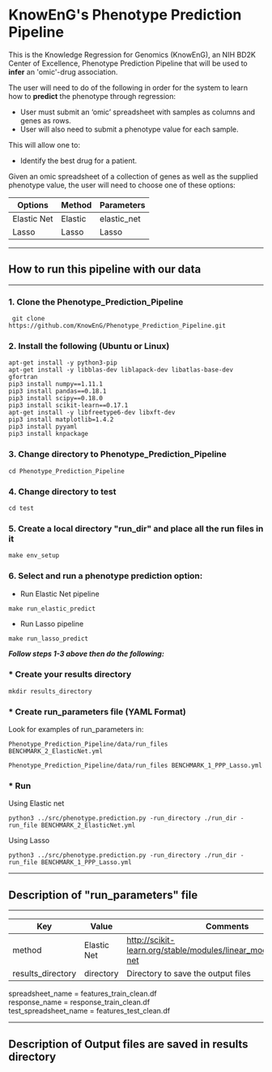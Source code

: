 # KnowEnG's Phenotype Prediction Pipeline
This is the Knowledge Regression for Genomics (KnowEnG), an NIH BD2K Center of Excellence, Phenotype Prediction Pipeline that will be used to **infer** an 'omic'-drug association.

The user will need to do of the following in order for the system to learn how to **predict** the phenotype through regression:
 * User must submit an ‘omic’ spreadsheet with samples as columns and genes as rows. 
 * User will also need to submit a phenotype value for each sample.

This will allow one to:
 * Identify the best drug for a patient.

Given an omic spreadsheet of a collection of genes as well as the supplied phenotype value, the user will need to choose one of these options:

| **Options**                                      | **Method**                           | **Parameters** |
| ------------------------------------------------ | -------------------------------------| -------------- |
| Elastic Net                                      | Elastic                              | elastic_net    |
| Lasso                                            | Lasso                                | Lasso          |

* * *
## How to run this pipeline with our data
* * *

### 1. Clone the Phenotype_Prediction_Pipeline
```
 git clone https://github.com/KnowEnG/Phenotype_Prediction_Pipeline.git
```
 
### 2. Install the following (Ubuntu or Linux)
  ```
 apt-get install -y python3-pip
 apt-get install -y libblas-dev liblapack-dev libatlas-base-dev gfortran
 pip3 install numpy==1.11.1
 pip3 install pandas==0.18.1
 pip3 install scipy==0.18.0
 pip3 install scikit-learn==0.17.1
 apt-get install -y libfreetype6-dev libxft-dev
 pip3 install matplotlib=1.4.2
 pip3 install pyyaml
 pip3 install knpackage
```

### 3. Change directory to Phenotype_Prediction_Pipeline

```
cd Phenotype_Prediction_Pipeline
```

### 4. Change directory to test

```
cd test
```

### 5. Create a local directory "run_dir" and place all the run files in it
```
make env_setup
```

### 6. Select and run a phenotype prediction option:
  
 * Run Elastic Net pipeline</br>
  ```
  make run_elastic_predict
  ```
 
 * Run Lasso pipeline</br>
 ```
 make run_lasso_predict
 ```
 
__***Follow steps 1-3 above then do the following:***__

### * Create your results directory
 
 ```
 mkdir results_directory
 ```
 
### * Create run_parameters file (YAML Format)
 
 Look for examples of run_parameters in:
  ```
  Phenotype_Prediction_Pipeline/data/run_files BENCHMARK_2_ElasticNet.yml
  
  Phenotype_Prediction_Pipeline/data/run_files BENCHMARK_1_PPP_Lasso.yml

  ```
 
### * Run
Using Elastic net
  ```
 python3 ../src/phenotype.prediction.py -run_directory ./run_dir -run_file BENCHMARK_2_ElasticNet.yml
  ```
Using Lasso
 ```
 python3 ../src/phenotype.prediction.py -run_directory ./run_dir -run_file BENCHMARK_1_PPP_Lasso.yml
 ```
 
 * * *
 ## Description of "run_parameters" file
 * * *
 
| **Key**                   | **Value** | **Comments** |
| ------------------------- | --------- | ------------ |
| method                    | Elastic Net  | http://scikit-learn.org/stable/modules/linear_model.html#elastic-net |
| results_directory | directory | Directory to save the output files |

spreadsheet_name = features_train_clean.df</br>
response_name = response_train_clean.df</br>
test_spreadsheet_name = features_test_clean.df

 * * * 
 ## Description of Output files are saved in results directory
 
 
  
